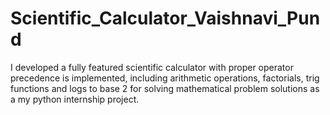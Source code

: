 # Scientific_Calculator_Vaishnavi_Pund
I developed a fully featured scientific calculator with proper operator precedence is implemented, including arithmetic operations, factorials, trig functions and logs to base 2 for solving mathematical problem solutions as a my python internship project.
